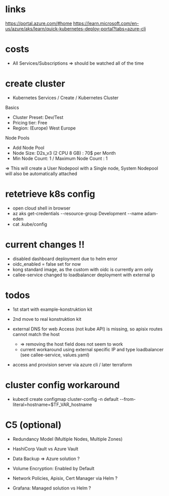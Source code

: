 # links 
https://portal.azure.com/#home
https://learn.microsoft.com/en-us/azure/aks/learn/quick-kubernetes-deploy-portal?tabs=azure-cli
   
# costs       
- All Services/Subscriptions => should be watched all of the time

# create cluster
- Kubernetes Services / Create / Kubernetes Cluster

Basics
- Cluster Preset: Dev/Test
- Pricing tier: Free
- Region: (Europe) West Europe

Node Pools
- Add Node Pool
- Node Size: D2s_v3 (2 CPU 8 GB) : 70$ per Month
- Min Node Count: 1 / Maximum Node Count : 1

=> This will create a User Nodepool with a Single node, System Nodepool will also be automatically attached

# retetrieve k8s config
- open cloud shell in browser
- az aks get-credentials --resource-group Development --name adam-eden
- cat .kube/config

# current changes !!
- disabled dashboard deployment due to helm error
- oidc_enabled = false set for now
- kong standard image, as the custom with oidc is currently arm only 
- callee-service changed to loadbalancer deployment with external ip
 
# todos
- 1st start with example-konstruktion kit
- 2nd move to real konstruktion kit

- external DNS for web Access (not kube API) is missing, so apisix routes cannot match the host
  - => removing the host field does not seem to work
  - current workaround using external specific IP and type loadbalancer (see callee-service, values.yaml)
- access and provision server via azure cli / later terraform

# cluster config workaround
- kubectl create configmap cluster-config -n default --from-literal=hostname=$TF_VAR_hostname

# C5 (optional)
- Redundancy Model (Multiple Nodes, Multiple Zones)
- HashiCorp Vault vs Azure Vault
- Data Backup => Azure solution ?
- Volume Encryption: Enabled by Default


- Network Policies, Apisix, Cert Manager via Helm ?
- Grafana: Managed solution vs Helm ?
